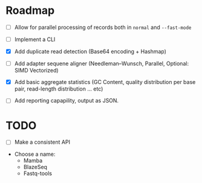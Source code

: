 # Roadmap

- [ ] Allow for parallel processing of records both in ``normal`` and `--fast-mode`
- [ ] Implement a CLI
- [x] Add duplicate read detection (Base64 encoding + Hashmap)
- [ ] Add adapter sequene aligner (Needleman–Wunsch, Parallel, Optional: SIMD Vectorized)
- [x] Add basic aggregate statistics (GC Content, quality distribution per base pair, read-length distribution ... etc)
- [ ] Add reporting capapility, output as JSON.


# TODO

- [ ] Make a consistent API
- Choose a name:
  * Mamba
  * BlazeSeq
  * Fastq-tools
